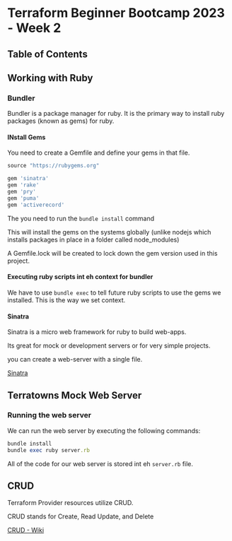 # Terraform Beginner Bootcamp 2023 - Week 2

## Table of Contents

## Working with Ruby

### Bundler

Bundler is a package manager for ruby.
It is the primary way to install ruby packages (known as gems) for ruby.


#### INstall Gems

You need to create a Gemfile and define your gems in that file.

```rb
source "https://rubygems.org"

gem 'sinatra'
gem 'rake'
gem 'pry'
gem 'puma'
gem 'activerecord'
```

The you need to run the `bundle install` command

This will install the gems on the systems globally (unlike nodejs which installs packages in place in a folder called node_modules)

A Gemfile.lock will be created to lock down the gem version used in this project.

#### Executing ruby scripts int eh context for bundler

We have to use `bundle exec` to tell future ruby scripts to use the gems we installed. This is the way we set context.

#### Sinatra 

Sinatra is a micro web framework for ruby to build web-apps.

Its great for mock or development servers or for very simple projects.

you can create a web-server with a single file.

[Sinatra](https://sinatrarb.com/)

## Terratowns Mock Web Server

### Running the web server

We can run the web server by executing the following commands:

```rb
bundle install
bundle exec ruby server.rb
```

All of the code for our web server is stored int eh `server.rb` file.

## CRUD

Terraform Provider resources utilize CRUD.

CRUD stands for Create, Read Update, and Delete

[CRUD - Wiki](https://en.wikipedia.org/wiki/Create,_read,_update_and_delete)